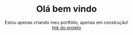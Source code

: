 <h1 align="center">Olá bem vindo</h1>
<p align="center">Estou apenas criando meu portfólio, apenas em construção! </br>
<a href="https://gregoriodelucca.vercel.app/">link do projeto </a>
</p>

